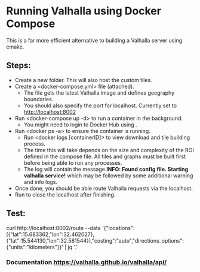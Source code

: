 # Running Valhalla using Docker Compose

This is a far more efficient alternative to building a Valhalla server using cmake.

## Steps:
- Create a new folder. This will also host the custom tiles.
- Create a <docker-compose.yml> file (attached).
	* The file gets the latest Valhalla image and defines geography boundaries.
	* You should also specify the port for localhost. Currently set to <http://localhost:8002>
- Run <docker-compose up -d> to run a container in the background.
	* You might need to login to Docker Hub using <docker login>.
- Run <docker ps -a> to ensure the container is running.
	* Run <docker logs [containerID]> to view download and tile building process. 
	* The time this will take depends on the size and complexity of the ROI defined in the compose file. All tiles and graphs must be built first before being able to run any processes.
	* The log will contain the message **INFO: Found config file. Starting valhalla service!** which may be followed by some additional warning and info logs.
- Once done, you should be able route Valhalla requests via the localhost.
- Run <docker-compose down> to close the localhost after finishing.
	
## Test: 
curl http://localhost:8002/route --data '{"locations":[{"lat":15.683362,"lon":32.462027},{"lat":15.544130,"lon":32.581544}],"costing":"auto","directions_options":{"units":"kilometers"}}' | jq '.'

### Documentation <https://valhalla.github.io/valhalla/api/>